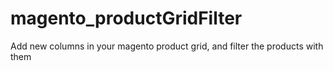 # magento_productGridFilter
Add new columns in your magento product grid, and filter the products with them
